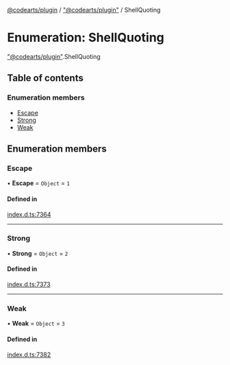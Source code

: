 [@codearts/plugin](../README.md) / ["@codearts/plugin"](../modules/_codearts_plugin_.md) / ShellQuoting

# Enumeration: ShellQuoting

["@codearts/plugin"](../modules/_codearts_plugin_.md).ShellQuoting

## Table of contents

### Enumeration members

- [Escape](codearts_plugin_.ShellQuoting.md#escape)
- [Strong](codearts_plugin_.ShellQuoting.md#strong)
- [Weak](codearts_plugin_.ShellQuoting.md#weak)

## Enumeration members

### Escape

• **Escape** = `Object` = `1`

#### Defined in

[index.d.ts:7364](https://github.com/huaweicloud/cloudide-plugin-api/blob/d4de966/index.d.ts#L7364)

___

### Strong

• **Strong** = `Object` = `2`

#### Defined in

[index.d.ts:7373](https://github.com/huaweicloud/cloudide-plugin-api/blob/d4de966/index.d.ts#L7373)

___

### Weak

• **Weak** = `Object` = `3`

#### Defined in

[index.d.ts:7382](https://github.com/huaweicloud/cloudide-plugin-api/blob/d4de966/index.d.ts#L7382)
